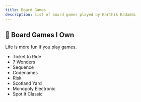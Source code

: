 ```yaml
---
title: Board Games
description: List of board games played by Karthik Kadambi
---
```


<section class="section-inset">
    <h1 class="header-branding">🎲 Board Games I Own</h1>
    <p>Life is more fun if you play games.</p>
</section>

<ul>
  <li>Ticket to Ride</li>
  <li>7 Wonders</li>
  <li>Sequence</li>
  <li>Codenames</li>
  <li>Risk</li>
  <li>Scotland Yard</li>
  <li>Monopoly Electronic</li>
  <li>Spot It Classic</li>
</ul>
